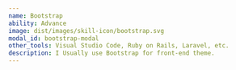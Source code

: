 ```yaml
---
name: Bootstrap
ability: Advance
image: dist/images/skill-icon/bootstrap.svg
modal_id: bootstrap-modal
other_tools: Visual Studio Code, Ruby on Rails, Laravel, etc.
description: I Usually use Bootstrap for front-end theme.
---
```

